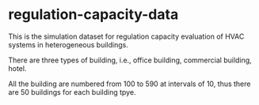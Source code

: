 # regulation-capacity-data

This is the simulation dataset for regulation capacity evaluation of HVAC systems in heterogeneous buildings.

There are three types of building, i.e., office building, commercial building, hotel.

All the building are numbered from 100 to 590 at intervals of 10, thus there are 50 buildings for each building tpye.
